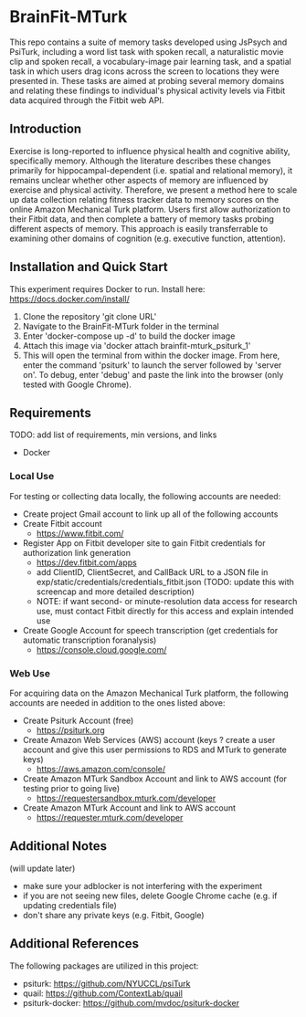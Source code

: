 # BrainFit-MTurk

This repo contains a suite of memory tasks developed using JsPsych and PsiTurk, including a word list task with spoken recall, a naturalistic movie clip and spoken recall, a vocabulary-image pair learning task, and a spatial task in which users drag icons across the screen to locations they were presented in. These tasks are aimed at probing several memory domains and relating these findings to individual's physical activity levels via Fitbit data acquired through the Fitbit web API. 

## Introduction 

Exercise is long-reported to influence physical health and cognitive ability, specifically memory. Although the literature describes these changes primarily for hippocampal-dependent (i.e. spatial and relational memory), it remains unclear whether other aspects of memory are influenced by exercise and physical activity. Therefore, we present a method here to scale up data collection relating fitness tracker data to memory scores on the online Amazon Mechanical Turk platform. Users first allow authorization to their Fitbit data, and then complete a battery of memory tasks probing different aspects of memory. This approach is easily transferrable to examining other domains of cognition (e.g. executive function, attention). 

## Installation and Quick Start

This experiment requires Docker to run. Install here: https://docs.docker.com/install/ 

1. Clone the repository 'git clone URL'
2. Navigate to the BrainFit-MTurk folder in the terminal
3. Enter 'docker-compose up -d' to build the docker image
4. Attach this image via 'docker attach brainfit-mturk_psiturk_1'
5. This will open the terminal from within the docker image. From here, enter the command 'psiturk' to launch the server followed by 'server on'. To debug, enter 'debug' and paste the link into the browser (only tested with Google Chrome). 

## Requirements

TODO: add list of requirements, min versions, and links
* Docker


### Local Use

For testing or collecting data locally, the following accounts are needed: 

* Create project Gmail account to link up all of the following accounts 
* Create Fitbit account
	* https://www.fitbit.com/
* Register App on Fitbit developer site to gain Fitbit credentials for authorization link generation 
	* https://dev.fitbit.com/apps 
	* add ClientID, ClientSecret, and CallBack URL to a JSON file in exp/static/credentials/credentials_fitbit.json (TODO: update this with screencap and more detailed description)
	* NOTE: if want second- or minute-resolution data access for research use, must contact Fitbit directly for this access and explain intended use
* Create Google Account for speech transcription (get credentials for automatic transcription foranalysis)
	* https://console.cloud.google.com/

### Web Use 

For acquiring data on the Amazon Mechanical Turk platform, the following accounts are needed in addition to the ones listed above: 

* Create Psiturk Account (free)
	* https://psiturk.org
* Create Amazon Web Services (AWS) account (keys ? create a user account and give this user permissions to RDS and MTurk to generate keys)
	* https://aws.amazon.com/console/
* Create Amazon MTurk Sandbox Account and link to AWS account (for testing prior to going live) 
	* https://requestersandbox.mturk.com/developer
* Create Amazon MTurk Account and link to AWS account
	* https://requester.mturk.com/developer


## Additional Notes
(will update later)

* make sure your adblocker is not interfering with the experiment 
* if you are not seeing new files, delete Google Chrome cache (e.g. if updating credentials file)
* don't share any private keys (e.g. Fitbit, Google) 

## Additional References

The following packages are utilized in this project:
* psiturk: https://github.com/NYUCCL/psiTurk
* quail: https://github.com/ContextLab/quail
* psiturk-docker: https://github.com/mvdoc/psiturk-docker



<README under construction> 
